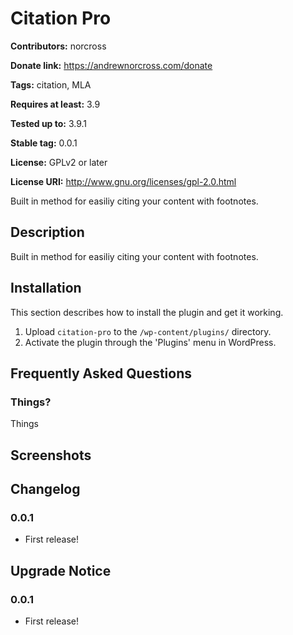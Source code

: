 Citation Pro
============

**Contributors:** norcross

**Donate link:** https://andrewnorcross.com/donate

**Tags:** citation, MLA

**Requires at least:** 3.9

**Tested up to:** 3.9.1

**Stable tag:** 0.0.1

**License:** GPLv2 or later

**License URI:** http://www.gnu.org/licenses/gpl-2.0.html


Built in method for easiliy citing your content with footnotes.

## Description ##

Built in method for easiliy citing your content with footnotes.

## Installation ##

This section describes how to install the plugin and get it working.

1. Upload `citation-pro` to the `/wp-content/plugins/` directory.
2. Activate the plugin through the 'Plugins' menu in WordPress.

## Frequently Asked Questions ##

### Things? ###

Things


## Screenshots ##


## Changelog ##

### 0.0.1 ###
* First release!


## Upgrade Notice ##

### 0.0.1 ###
* First release!
